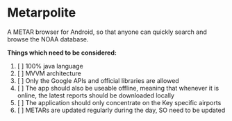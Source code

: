 # Metarpolite

A METAR browser for Android, so that anyone can quickly search and browse the NOAA database.

**Things which need to be considered:** 

1. [ ] 100% java language
2. [ ] MVVM architecture
3. [ ] Only the Google APIs and official libraries are allowed
4. [ ] The app should also be useable offline, meaning that whenever it is online, the latest reports should be downloaded locally
5. [ ] The application should only concentrate on the Key specific airports
6. [ ] METARs are updated regularly during the day, SO need to be updated